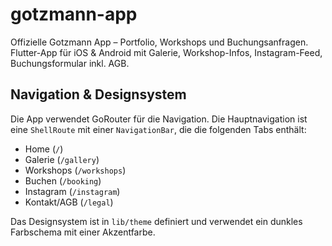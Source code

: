 # gotzmann-app
Offizielle Gotzmann App – Portfolio, Workshops und Buchungsanfragen. Flutter-App für iOS & Android mit Galerie, Workshop-Infos, Instagram-Feed, Buchungsformular inkl. AGB.

## Navigation & Designsystem
Die App verwendet GoRouter für die Navigation. Die Hauptnavigation ist eine `ShellRoute` mit einer `NavigationBar`, die die folgenden Tabs enthält:
- Home (`/`)
- Galerie (`/gallery`)
- Workshops (`/workshops`)
- Buchen (`/booking`)
- Instagram (`/instagram`)
- Kontakt/AGB (`/legal`)

Das Designsystem ist in `lib/theme` definiert und verwendet ein dunkles Farbschema mit einer Akzentfarbe.
